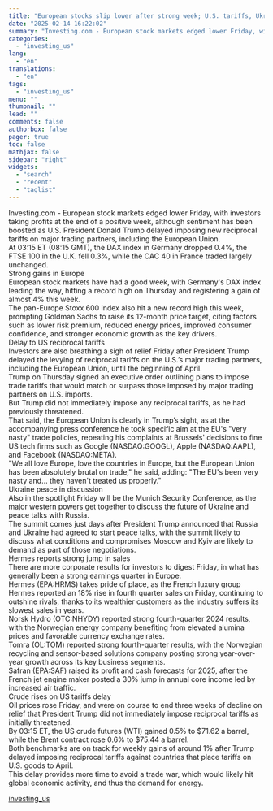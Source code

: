 ```yaml
---
title: "European stocks slip lower after strong week; U.S. tariffs, Ukraine peace in focus"
date: "2025-02-14 16:22:02"
summary: "Investing.com - European stock markets edged lower Friday, with investors taking profits at the end of a positive week, although sentiment has been boosted as U.S. President Donald Trump delayed imposing new reciprocal tariffs on major trading partners, including the European Union.At 03:15 ET (08:15 GMT), the DAX index in..."
categories:
  - "investing_us"
lang:
  - "en"
translations:
  - "en"
tags:
  - "investing_us"
menu: ""
thumbnail: ""
lead: ""
comments: false
authorbox: false
pager: true
toc: false
mathjax: false
sidebar: "right"
widgets:
  - "search"
  - "recent"
  - "taglist"
---
```


Investing.com - European stock markets edged lower Friday, with investors taking profits at the end of a positive week, although sentiment has been boosted as U.S. President Donald Trump delayed imposing new reciprocal tariffs on major trading partners, including the European Union.  
At 03:15 ET (08:15 GMT), the DAX index in Germany dropped 0.4%, the FTSE 100 in the U.K. fell 0.3%, while the CAC 40 in France traded largely unchanged.   
Strong gains in Europe   
European stock markets have had a good week, with Germany's DAX index leading the way, hitting a record high on Thursday and registering a gain of almost 4% this week.  
The pan-Europe Stoxx 600 index also hit a new record high this week, prompting Goldman Sachs to raise its 12-month price target, citing factors such as lower risk premium, reduced energy prices, improved consumer confidence, and stronger economic growth as the key drivers.  
Delay to US reciprocal tariffs   
Investors are also breathing a sigh of relief Friday after President Trump delayed the levying of reciprocal tariffs on the U.S.’s major trading partners, including the European Union, until the beginning of April.  
Trump on Thursday signed an executive order outlining plans to impose trade tariffs that would match or surpass those imposed by major trading partners on U.S. imports.   
But Trump did not immediately impose any reciprocal tariffs, as he had previously threatened.   
That said, the European Union is clearly in Trump’s sight, as at the accompanying press conference he took specific aim at the EU's "very nasty" trade policies, repeating his complaints at Brussels' decisions to fine US tech firms such as Google (NASDAQ:GOOGL), Apple (NASDAQ:AAPL), and Facebook (NASDAQ:META).  
"We all love Europe, love the countries in Europe, but the European Union has been absolutely brutal on trade," he said, adding: "The EU's been very nasty and... they haven't treated us properly."  
Ukraine peace in discussion   
Also in the spotlight Friday will be the Munich Security Conference, as the major western powers get together to discuss the future of Ukraine and peace talks with Russia.  
The summit comes just days after President Trump announced that Russia and Ukraine had agreed to start peace talks, with the summit likely to discuss what conditions and compromises Moscow and Kyiv are likely to demand as part of those negotiations.  
Hermes reports strong jump in sales  
There are more corporate results for investors to digest Friday, in what has generally been a strong earnings quarter in Europe.  
Hermes (EPA:HRMS) takes pride of place, as the French luxury group Hermes reported an 18% rise in fourth quarter sales on Friday, continuing to outshine rivals, thanks to its wealthier customers as the industry suffers its slowest sales in years.   
Norsk Hydro (OTC:NHYDY) reported strong fourth-quarter 2024 results, with the Norwegian energy company benefiting from elevated alumina prices and favorable currency exchange rates.   
Tomra (OL:TOM) reported strong fourth-quarter results, with the Norwegian recycling and sensor-based solutions company posting strong year-over-year growth across its key business segments.   
 Safran (EPA:SAF) raised its profit and cash forecasts for 2025, after the French jet engine maker posted a 30% jump in annual core income led by increased air traffic.  
Crude rises on US tariffs delay   
Oil prices rose Friday, and were on course to end three weeks of decline on relief that President Trump did not immediately impose reciprocal tariffs as initially threatened.   
By 03:15 ET, the US crude futures (WTI) gained 0.5% to $71.62 a barrel, while the Brent contract rose 0.6% to $75.44 a barrel.  
Both benchmarks are on track for weekly gains of around 1% after Trump delayed imposing reciprocal tariffs against countries that place tariffs on U.S. goods to April.  
This delay provides more time to avoid a trade war, which would likely hit global economic activity, and thus the demand for energy.

[investing_us](https://www.investing.com/news/stock-market-news/european-stocks-slip-lower-after-strong-week-us-tariffs-ukraine-peace-in-focus-3869765)
